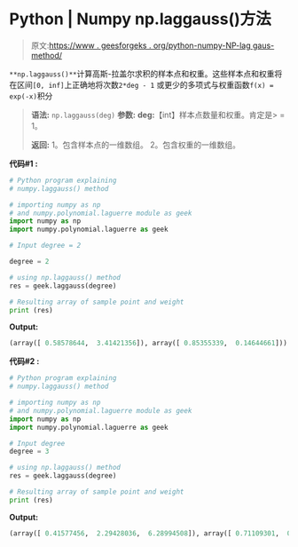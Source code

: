 # Python | Numpy np.laggauss()方法

> 原文:[https://www . geesforgeks . org/python-numpy-NP-lag gaus-method/](https://www.geeksforgeeks.org/python-numpy-np-laggauss-method/)

`**np.laggauss()**`计算高斯-拉盖尔求积的样本点和权重。这些样本点和权重将在区间`[0, inf]`上正确地将次数`2*deg - 1` 或更少的多项式与权重函数`f(x) = exp(-x)`积分

> **语法:** `np.laggauss(deg)`
> **参数:**
> **deg:**【int】样本点数量和权重。肯定是> = 1。
> 
> **返回:** 1。包含样本点的一维数组。
> 2。包含权重的一维数组。

**代码#1 :**

```py
# Python program explaining
# numpy.laggauss() method 

# importing numpy as np  
# and numpy.polynomial.laguerre module as geek 
import numpy as np 
import numpy.polynomial.laguerre as geek

# Input degree = 2

degree = 2 

# using np.laggauss() method 
res = geek.laggauss(degree) 

# Resulting array of sample point and weight
print (res) 
```

**Output:**

```py
(array([ 0.58578644,  3.41421356]), array([ 0.85355339,  0.14644661]))

```

**代码#2 :**

```py
# Python program explaining
# numpy.laggauss() method 

# importing numpy as np  
# and numpy.polynomial.laguerre module as geek 
import numpy as np 
import numpy.polynomial.laguerre as geek

# Input degree
degree = 3

# using np.laggauss() method 
res = geek.laggauss(degree) 

# Resulting array of sample point and weight
print (res) 
```

**Output:**

```py
(array([ 0.41577456,  2.29428036,  6.28994508]), array([ 0.71109301,  0.27851773,  0.01038926]))

```
